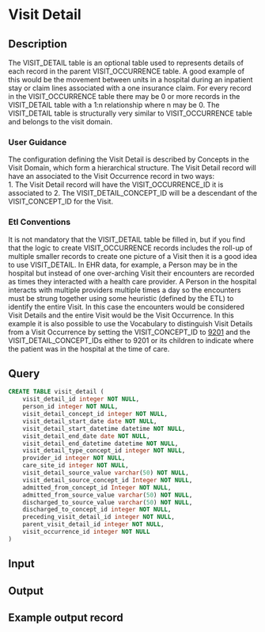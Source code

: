 <!---->

# Visit Detail

## Description
The VISIT_DETAIL table is an optional table used to represents details of each record in the parent VISIT_OCCURRENCE table. A good example of this would be the movement between units in a hospital during an inpatient stay or claim lines associated with a one insurance claim. For every record in the VISIT_OCCURRENCE table there may be 0 or more records in the VISIT_DETAIL table with a 1:n relationship where n may be 0. The VISIT_DETAIL table is structurally very similar to VISIT_OCCURRENCE table and belongs to the visit domain.

### User Guidance
The configuration defining the Visit Detail is described by Concepts in the Visit Domain, which form a hierarchical structure. The Visit Detail record will have an associated to the Visit Occurrence record in two ways: <br> 1. The Visit Detail record will have the VISIT_OCCURRENCE_ID it is associated to 2. The VISIT_DETAIL_CONCEPT_ID  will be a descendant of the VISIT_CONCEPT_ID for the Visit.

### Etl Conventions
It is not mandatory that the VISIT_DETAIL table be filled in, but if you find that the logic to create VISIT_OCCURRENCE records includes the roll-up of multiple smaller records to create one picture of a Visit then it is a good idea to use VISIT_DETAIL. In EHR data, for example, a Person may be in the hospital but instead of one over-arching Visit their encounters are recorded as times they interacted with a health care provider. A Person in the hospital interacts with multiple providers multiple times a day so the encounters must be strung together using some heuristic (defined by the ETL) to identify the entire Visit. In this case the encounters would be considered Visit Details and the entire Visit would be the Visit Occurrence. In this example it is also possible to use the Vocabulary to distinguish Visit Details from a Visit Occurrence by setting the VISIT_CONCEPT_ID to [9201](https://athena.ohdsi.org/search-terms/terms/9201) and the VISIT_DETAIL_CONCEPT_IDs either to 9201 or its children to indicate where the patient was in the hospital at the time of care.

## Query
```sql
CREATE TABLE visit_detail (
	visit_detail_id integer NOT NULL,
	person_id integer NOT NULL,
	visit_detail_concept_id integer NOT NULL,
	visit_detail_start_date date NOT NULL,
	visit_detail_start_datetime datetime NOT NULL,
	visit_detail_end_date date NOT NULL,
	visit_detail_end_datetime datetime NOT NULL,
	visit_detail_type_concept_id integer NOT NULL,
	provider_id integer NOT NULL,
	care_site_id integer NOT NULL,
	visit_detail_source_value varchar(50) NOT NULL,
	visit_detail_source_concept_id Integer NOT NULL,
	admitted_from_concept_id Integer NOT NULL,
	admitted_from_source_value varchar(50) NOT NULL,
	discharged_to_source_value varchar(50) NOT NULL,
	discharged_to_concept_id integer NOT NULL,
	preceding_visit_detail_id integer NOT NULL,
	parent_visit_detail_id integer NOT NULL,
	visit_occurrence_id integer NOT NULL
)
```

## Input


## Output


## Example output record


